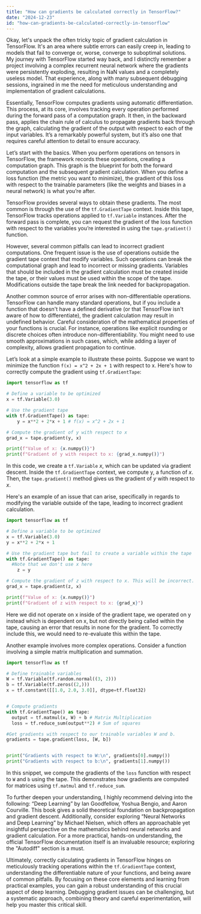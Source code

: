 ```yaml
---
title: "How can gradients be calculated correctly in TensorFlow?"
date: "2024-12-23"
id: "how-can-gradients-be-calculated-correctly-in-tensorflow"
---
```


Okay, let's unpack the often tricky topic of gradient calculation in TensorFlow. It's an area where subtle errors can easily creep in, leading to models that fail to converge or, worse, converge to suboptimal solutions. My journey with TensorFlow started way back, and I distinctly remember a project involving a complex recurrent neural network where the gradients were persistently exploding, resulting in NaN values and a completely useless model. That experience, along with many subsequent debugging sessions, ingrained in me the need for meticulous understanding and implementation of gradient calculations.

Essentially, TensorFlow computes gradients using automatic differentiation. This process, at its core, involves tracking every operation performed during the forward pass of a computation graph. It then, in the backward pass, applies the chain rule of calculus to propagate gradients back through the graph, calculating the gradient of the output with respect to each of the input variables. It’s a remarkably powerful system, but it’s also one that requires careful attention to detail to ensure accuracy.

Let’s start with the basics. When you perform operations on tensors in TensorFlow, the framework records these operations, creating a computation graph. This graph is the blueprint for both the forward computation and the subsequent gradient calculation. When you define a loss function (the metric you want to minimize), the gradient of this loss with respect to the trainable parameters (like the weights and biases in a neural network) is what you’re after.

TensorFlow provides several ways to obtain these gradients. The most common is through the use of the `tf.GradientTape` context. Inside this tape, TensorFlow tracks operations applied to `tf.Variable` instances. After the forward pass is complete, you can request the gradient of the loss function with respect to the variables you’re interested in using the `tape.gradient()` function.

However, several common pitfalls can lead to incorrect gradient computations. One frequent issue is the use of operations outside the gradient tape context that modify variables. Such operations can break the computational graph and lead to incorrect or missing gradients. Variables that should be included in the gradient calculation must be created inside the tape, or their values must be used within the scope of the tape. Modifications outside the tape break the link needed for backpropagation.

Another common source of error arises with non-differentiable operations. TensorFlow can handle many standard operations, but if you include a function that doesn't have a defined derivative (or that TensorFlow isn't aware of how to differentiate), the gradient calculation may result in undefined behavior. Careful consideration of the mathematical properties of your functions is crucial. For instance, operations like explicit rounding or discrete choices often introduce non-differentiability. You might need to use smooth approximations in such cases, which, while adding a layer of complexity, allows gradient propagation to continue.

Let’s look at a simple example to illustrate these points. Suppose we want to minimize the function `f(x) = x^2 + 2x + 1` with respect to x. Here's how to correctly compute the gradient using `tf.GradientTape`:

```python
import tensorflow as tf

# Define a variable to be optimized
x = tf.Variable(3.0)

# Use the gradient tape
with tf.GradientTape() as tape:
    y = x**2 + 2*x + 1 # f(x) = x^2 + 2x + 1

# Compute the gradient of y with respect to x
grad_x = tape.gradient(y, x)

print(f"Value of x: {x.numpy()}")
print(f"Gradient of y with respect to x: {grad_x.numpy()}")
```
In this code, we create a `tf.Variable` *x*, which can be updated via gradient descent. Inside the `tf.GradientTape` context, we compute y, a function of *x*. Then, the `tape.gradient()` method gives us the gradient of *y* with respect to *x*.

Here's an example of an issue that can arise, specifically in regards to modifying the variable outside of the tape, leading to incorrect gradient calculation.

```python
import tensorflow as tf

# Define a variable to be optimized
x = tf.Variable(3.0)
y = x**2 + 2*x + 1

# Use the gradient tape but fail to create a variable within the tape
with tf.GradientTape() as tape:
  #Note that we don't use x here
    z = y

# Compute the gradient of z with respect to x. This will be incorrect.
grad_x = tape.gradient(z, x)

print(f"Value of x: {x.numpy()}")
print(f"Gradient of z with respect to x: {grad_x}")
```
Here we did not operate on x inside of the gradient tape, we operated on y instead which is dependent on x, but not directly being called within the tape, causing an error that results in none for the gradient. To correctly include this, we would need to re-evaluate this within the tape.

Another example involves more complex operations. Consider a function involving a simple matrix multiplication and summation.

```python
import tensorflow as tf

# Define trainable variables
W = tf.Variable(tf.random.normal((3, 2)))
b = tf.Variable(tf.zeros((2,)))
x = tf.constant([[1.0, 2.0, 3.0]], dtype=tf.float32)


# Compute gradients
with tf.GradientTape() as tape:
  output = tf.matmul(x, W) + b # Matrix Multiplication
  loss = tf.reduce_sum(output**2) # Sum of squares

#Get gradients with respect to our trainable variables W and b.
gradients = tape.gradient(loss, [W, b])


print("Gradients with respect to W:\n", gradients[0].numpy())
print("Gradients with respect to b:\n", gradients[1].numpy())

```
In this snippet, we compute the gradients of the `loss` function with respect to `W` and `b` using the tape. This demonstrates how gradients are computed for matrices using `tf.matmul` and `tf.reduce_sum`.

To further deepen your understanding, I highly recommend delving into the following: “Deep Learning” by Ian Goodfellow, Yoshua Bengio, and Aaron Courville. This book gives a solid theoretical foundation on backpropagation and gradient descent. Additionally, consider exploring “Neural Networks and Deep Learning” by Michael Nielsen, which offers an approachable yet insightful perspective on the mathematics behind neural networks and gradient calculation. For a more practical, hands-on understanding, the official TensorFlow documentation itself is an invaluable resource; exploring the "Autodiff" section is a must.

Ultimately, correctly calculating gradients in TensorFlow hinges on meticulously tracking operations within the `tf.GradientTape` context, understanding the differentiable nature of your functions, and being aware of common pitfalls. By focusing on these core elements and learning from practical examples, you can gain a robust understanding of this crucial aspect of deep learning. Debugging gradient issues can be challenging, but a systematic approach, combining theory and careful experimentation, will help you master this critical skill.
